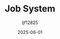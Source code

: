 ﻿---
title: "Job System"
date: 2025-06-01
categories: [笔记]
tags: [Unity, MultiThreading, High Performance]
author: "ljf12825"
summary: Introduction Job System
---
